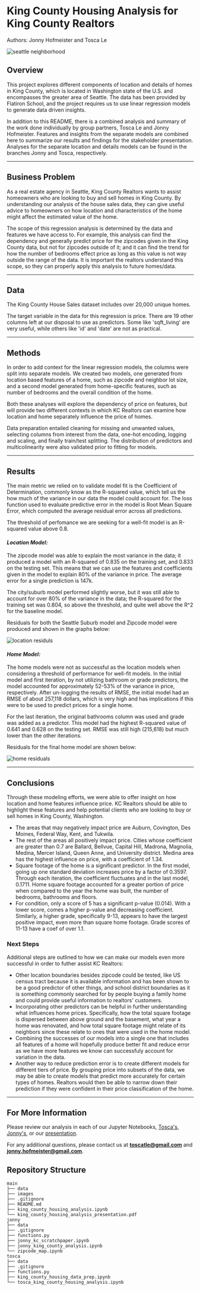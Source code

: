 # King County Housing Analysis for King County Realtors
Authors: Jonny Hofmeister and Tosca Le

![seattle neighborhood](images/GI_157380908_SeattleNeighborhoods.jpg)

## Overview

This project explores different components of location and details of homes in King County, which is located in Washington state of the U.S. and encompasses the greater area of Seattle. The data has been provided by Flatiron School, and the project requires us to use linear regression models to generate data driven insights. 

In addition to this README, there is a combined analysis and summary of the work done individually by group partners, Tosca Le and Jonny Hofmeister. Features and insights from the separate models are combined here to summarize our results and findings for the stakeholder presentation. Analyses for the separate location and details models can be found in the branches Jonny and Tosca, respectively. 
***

## Business Problem

As a real estate agency in Seattle, King County Realtors wants to assist homeowners who are looking to buy and sell homes in King County. By understanding our analysis of the house sales data, they can give useful advice to homeowners on how location and characteristics of the home might affect the estimated value of the home.

The scope of this regression analysis is determined by the data and features we have access to. For example, this analysis can find the dependency and generally predict price for the zipcodes given in the King County data, but not for zipcodes outside of it; and it can find the trend for how the number of bedrooms effect price as long as this value is not way outside the range of the data. It is important the realtors understand this scope, so they can properly apply this analysis to future homes/data.
***

## Data

The King County House Sales dataset includes over 20,000 unique homes.

The target variable in the data for this regression is price. There are 19 other columns left at our disposal to use as predictors. Some like 'sqft_living' are very useful, while others like 'id' and 'date' are not as practical.

***


## Methods

In order to add context for the linear regression models, the columns were split into separate models. We created two models, one generated from location based features of a home, such as zipcode and neighbor lot size, and a second model generated from home-specific features, such as number of bedrooms and the overall condition of the home.

Both these analyses will explore the dependency of price on features, but will provide two different contexts in which KC Realtors can examine how location and home separately influence the price of homes.

Data preparation entailed cleaning for missing and unwanted values, selecting columns from interest from the data, one-hot encoding, logging and scaling, and finally train/test splitting. The distribution of predictors and multicolinearity were also validated prior to fitting for models.

***


## Results

The main metric we relied on to validate model fit is the Coefficient of Determination, commonly know as the R-squared value, which tell us the how much of the variance in our data the model could account for. The loss function used to evaluate predictive error in the model is Root Mean Square Error, which computed the average residual error across all predictions.

The threshold of perfomance we are seeking for a well-fit model is an R-squared value above 0.8. 

#### *Location Model:*

The zipcode model was able to explain the most variance in the data; it produced a model with an R-squared of 0.835 on the training set, and 0.833 on the testing set. This means that we can use the features and coefficients given in the model to explain 80% of the variance in price. The average error for a single prediction is 147k. 

The city/suburb model performed slightly worse, but it was still able to account for over 80% of the variance in the data; the R-squared for the training set was 0.804, so above the threshold, and quite well above the R^2 for the baseline model.

Residuals for both the Seattle Suburb model and Zipcode model were produced and shown in the graphs below:

![location residuls](images/resid_loc.png)

#### *Home Model:*

The home models were not as successful as the location models when considering a threshold of performance for well-fit models. In the initial model and first iteration, by not utilizing bathroom or grade predictors, the model accounted for approximately 52-53% of the variance in price, respectively. After un-logging the results of RMSE, the initial model had an RMSE of about 257,118 dollars, which is very high and has implications if this were to be used to predict prices for a single home.

For the last iteration, the original bathrooms column was used and grade was added as a predictor. This model had the highest R-squared value of 0.641 and 0.628 on the testing set. RMSE was still high (215,618) but much lower than the other iterations.

Residuals for the final home model are shown below:

![home residuals](images/home_model_residuals.png)
***


## Conclusions

Through these modeling efforts, we were able to offer insight on how location and home features influence price. KC Realtors should be able to highlight these features and help potential clients who are looking to buy or sell homes in King County, Washington. 

* The areas that may negatively impact price are Auburn, Covington, Des Moines, Federal Way, Kent, and Tukwila.
* The rest of the areas all positively impact price. Cities whose coefficient are greater than 0.7 are Ballard, Bellvue, Capital Hill, Madrona, Magnolia, Medina, Mercer Island, Queen Anne, and University district. Medina area has the highest influence on price, with a coefficient of 1.34.
* Square footage of the home is a significant predictor. In the first model, going up one standard deviation increases price by a factor of 0.3597. Through each iteration, the coefficient fluctuates and in the last model, 0.1711. Home square footage accounted for a greater portion of price when compared to the year the home was built, the number of bedrooms, bathrooms and floors.
* For condition, only a score of 5 has a significant p-value (0.014). With a lower score, comes a higher p-value and decreasing coefficient. Similarly, a higher grade, specifically 9-13, appears to have the largest positive impact, even more than square home footage. Grade scores of 11-13 have a coef of over 1.1.

### Next Steps

Additional steps are outlined to how we can make our models even more successful in order to futher assist KC Realtors:

* Other location boundaries besides zipcode could be tested, like US census tract because it is available information and has been shown to be a good predictor of other things, and school district boundaries as it is something commonly searched for by people buying a family home and could provide useful information to realtors' customers.
* Incorporating other predictors can be helpful in further understanding what influences home prices. Specifically, how the total square footage is dispersed between above ground and the basement, what year a home was renovated, and how total square footage might relate of its neighbors since these relate to ones that were used in the home model.
* Combining the successes of our models into a single one that includes all features of a home will hopefully produce better fit and reduce error as we have more features we know can successfuly account for variation in the data.
* Another way to reduce prediction error is to create different models for different tiers of price. By grouping price into subsets of the data, we may be able to create models that predict more accurately for certain types of homes. Realtors would then be able to narrow down their prediction if they were confident in their price classification of the home.
***

## For More Information

Please review our analysis in each of our Jupyter Notebooks, [Tosca's](./tosca_king_county_housing_analysis.ipynb), [Jonny's](./jonny_king_county_analysis.ipynb), or our [presentation](./).

For any additional questions, please contact us at **toscatle@gmail.com** and **jonny.hofmeister@gmail.com**.

## Repository Structure



```
main
├── data
├── images
├── .gitignore                          
├── README.md 
├── king_county_housing_analysis.ipynb                                  
└── king_county_housing_analysis_presentation.pdf
jonny
├── data
├── .gitignore                          
├── functions.py 
├── jonny_kc_scratchpaper.ipynb
├── jonny_king_county_analysis.ipynb                                  
└── zipcode_map.ipynb
tosca
├── data
├── .gitignore                          
├── functions.py 
├── king_county_housing_data_prep.ipynb                                 
└── tosca_king_county_housing_analysis.ipynb                             
```
